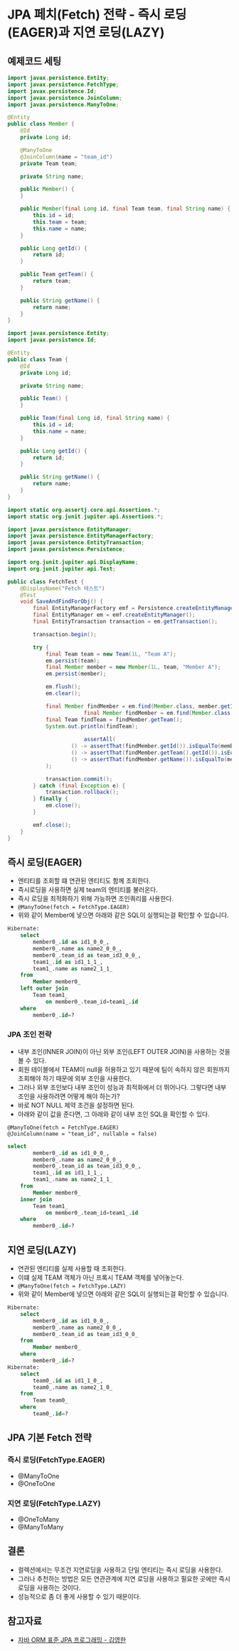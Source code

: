 # JPA 페치(Fetch) 전략 - 즉시 로딩(EAGER)과 지연 로딩(LAZY)

## 예제코드 세팅

```java
import javax.persistence.Entity;
import javax.persistence.FetchType;
import javax.persistence.Id;
import javax.persistence.JoinColumn;
import javax.persistence.ManyToOne;

@Entity
public class Member {
    @Id
    private Long id;

    @ManyToOne
    @JoinColumn(name = "team_id")
    private Team team;

    private String name;

    public Member() {
    }

    public Member(final Long id, final Team team, final String name) {
        this.id = id;
        this.team = team;
        this.name = name;
    }

    public Long getId() {
        return id;
    }

    public Team getTeam() {
        return team;
    }

    public String getName() {
        return name;
    }
}
```

```java
import javax.persistence.Entity;
import javax.persistence.Id;

@Entity
public class Team {
    @Id
    private Long id;

    private String name;

    public Team() {
    }

    public Team(final Long id, final String name) {
        this.id = id;
        this.name = name;
    }

    public Long getId() {
        return id;
    }

    public String getName() {
        return name;
    }
}
```

```java
import static org.assertj.core.api.Assertions.*;
import static org.junit.jupiter.api.Assertions.*;

import javax.persistence.EntityManager;
import javax.persistence.EntityManagerFactory;
import javax.persistence.EntityTransaction;
import javax.persistence.Persistence;

import org.junit.jupiter.api.DisplayName;
import org.junit.jupiter.api.Test;

public class FetchTest {
    @DisplayName("Fetch 테스트")
    @Test
    void SaveAndFindForObj() {
        final EntityManagerFactory emf = Persistence.createEntityManagerFactory("hello");
        final EntityManager em = emf.createEntityManager();
        final EntityTransaction transaction = em.getTransaction();

        transaction.begin();

        try {
            final Team team = new Team(1L, "Team A");
            em.persist(team);
            final Member member = new Member(1L, team, "Member A");
            em.persist(member);

            em.flush();
            em.clear();

            final Member findMember = em.find(Member.class, member.getId());
						final Member findMember = em.find(Member.class, member.getId());
            final Team findTeam = findMember.getTeam();
            System.out.println(findTeam);
            
						assertAll(
                    () -> assertThat(findMember.getId()).isEqualTo(member.getId()),
                    () -> assertThat(findMember.getTeam().getId()).isEqualTo(member.getTeam().getId()),
                    () -> assertThat(findMember.getName()).isEqualTo(member.getName())
            );

            transaction.commit();
        } catch (final Exception e) {
            transaction.rollback();
        } finally {
            em.close();
        }

        emf.close();
    }
}
```

## 즉시 로딩(EAGER)

- 엔티티를 조회할 떄 연관된 엔티티도 함께 조회한다.
- 즉시로딩을 사용하면 실제 team의 엔티티를 불러온다.
- 즉시 로딩을 최적화하기 위해 가능하면 조인쿼리를 사용한다.
- `@ManyToOne(fetch = FetchType.EAGER)`
- 위와 같이 Member에 넣으면 아래와 같은 SQL이 실행되는걸 확인할 수 있습니다.

```sql
Hibernate: 
    select
        member0_.id as id1_0_0_,
        member0_.name as name2_0_0_,
        member0_.team_id as team_id3_0_0_,
        team1_.id as id1_1_1_,
        team1_.name as name2_1_1_ 
    from
        Member member0_ 
    left outer join
        Team team1_ 
            on member0_.team_id=team1_.id 
    where
        member0_.id=?
```

### JPA 조인 전략

- 내부 조인(INNER JOIN)이 아닌 외부 조인(LEFT OUTER JOIN)을 사용하는 것을 볼 수 있다.
- 회원 테이블에서 TEAM이 null을 허용하고 있기 때문에 팀이 속하지 않은 회원까지 조회해야 하기 때문에 외부 조인을 사용한다.
- 그러나 외부 조인보다 내부 조인이 성능과 최적화에서 더 뛰어나다. 그렇다면 내부 조인을 사용하려면 어떻게 해야 하는가?
- 바로 NOT NULL 제약 조건을 설정하면 된다.
- 아래와 같이 값을 준다면, 그 아래와 같이 내부 조인 SQL을 확인할 수 있다.

```
@ManyToOne(fetch = FetchType.EAGER)
@JoinColumn(name = "team_id", nullable = false)
```

```sql
select
        member0_.id as id1_0_0_,
        member0_.name as name2_0_0_,
        member0_.team_id as team_id3_0_0_,
        team1_.id as id1_1_1_,
        team1_.name as name2_1_1_ 
    from
        Member member0_ 
    inner join
        Team team1_ 
            on member0_.team_id=team1_.id 
    where
        member0_.id=?
```

## 지연 로딩(LAZY)

- 연관된 엔티티를 실제 사용할 때 조회한다.
- 이떄 실제 TEAM 객체가 아닌 프록시 TEAM 객체를 넣어놓는다.
- `@ManyToOne(fetch = FetchType.LAZY)`
- 위와 같이 Member에 넣으면 아래와 같은 SQL이 실행되는걸 확인할 수 있습니다.

```sql
Hibernate: 
    select
        member0_.id as id1_0_0_,
        member0_.name as name2_0_0_,
        member0_.team_id as team_id3_0_0_ 
    from
        Member member0_ 
    where
        member0_.id=?
Hibernate: 
    select
        team0_.id as id1_1_0_,
        team0_.name as name2_1_0_ 
    from
        Team team0_ 
    where
        team0_.id=?
```

## JPA 기본 Fetch 전략

### 즉시 로딩(FetchType.EAGER)

- @ManyToOne
- @OneToOne

### 지연 로딩(FetchType.LAZY)

- @OneToMany
- @ManyToMany

## 결론

- 컬렉션에서는 무조건 지연로딩을 사용하고 단일 엔티티는 즉시 로딩을 사용한다.
- 그러나 추천하는 방법은 모든 연관관계에 지연 로딩을 사용하고 필요한 곳에만 즉시 로딩을 사용하는 것이다.
- 성능적으로 좀 더 좋게 사용할 수 있기 때문이다.

## 참고자료

- [자바 ORM 표준 JPA 프로그래밍 - 김영한](https://www.aladin.co.kr/shop/wproduct.aspx?ItemId=62681446)
